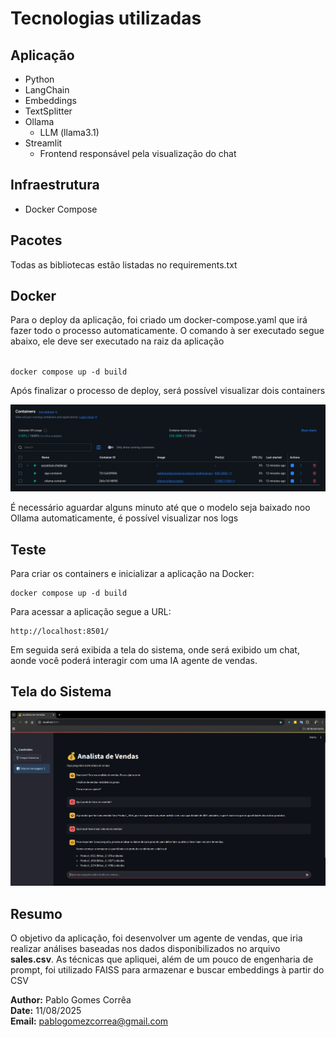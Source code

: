 # Tecnologias utilizadas

## Aplicação
* Python
* LangChain
* Embeddings
* TextSplitter
* Ollama
  * LLM (llama3.1)
* Streamlit
  * Frontend responsável pela visualização do chat

## Infraestrutura
* Docker Compose

## Pacotes
Todas as bibliotecas estão listadas no requirements.txt 

## Docker
Para o deploy da aplicação, foi criado um docker-compose.yaml que irá fazer 
todo o processo automaticamente. O comando à ser executado segue abaixo, ele deve ser
executado na raiz da aplicação

<code>
docker compose up -d build
</code>

Após finalizar o processo de deploy, será possível visualizar dois containers

![img.png](img.png)

É necessário aguardar alguns minuto até que o modelo seja baixado noo Ollama automaticamente, 
é possível visualizar nos logs

## Teste
Para criar os containers e inicializar a aplicação na Docker:

```
docker compose up -d build
```
Para acessar a aplicação segue a URL:
```
http://localhost:8501/
```
Em seguida será exibida a tela do sistema, onde será exibido um chat, 
aonde você poderá interagir com uma IA agente de vendas.

## Tela do Sistema
![img_1.png](img_1.png)

## Resumo
O objetivo da aplicação, foi desenvolver um agente de vendas, que iria realizar análises baseadas nos 
dados disponibilizados no arquivo **sales.csv**.
As técnicas que apliquei, além de um pouco de engenharia de prompt, 
foi utilizado FAISS para armazenar e buscar embeddings à partir do CSV 

**Author:** Pablo Gomes Corrêa  
**Date:** 11/08/2025  
**Email:** pablogomezcorrea@gmail.com
